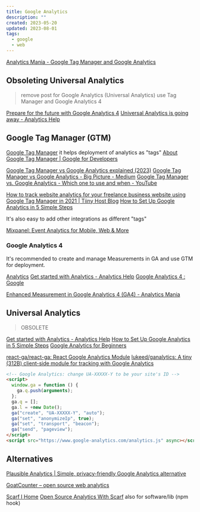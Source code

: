 ```yaml
---
title: Google Analytics
description: ""
created: 2023-05-20
updated: 2023-08-01
tags:
  - google
  - web
---
```


[Analytics Mania - Google Tag Manager and Google Analytics](https://www.analyticsmania.com/)

## Obsoleting Universal Analytics

> remove post for Google Analytics (Universal Analytics)
> use Tag Manager and Google Analytics 4

[Prepare for the future with Google Analytics 4](https://blog.google/products/marketingplatform/analytics/prepare-for-future-with-google-analytics-4/)
[Universal Analytics is going away - Analytics Help](https://support.google.com/analytics/answer/11583528)

## Google Tag Manager (GTM)

[Google Tag Manager](https://tagmanager.google.com/#/home) it helps deployment of analytics as "tags"
[About Google Tag Manager | Google for Developers](https://developers.google.com/tag-platform/tag-manager)

[Google Tag Manager vs Google Analytics explained (2023)](https://www.analyticsmania.com/post/google-tag-manager-vs-google-analytics/)
[Google Tag Manager vs Google Analytics - Big Picture - Medium](https://medium.com/@thebigpicturebiz/google-tag-manager-vs-google-analytics-143fb1554eb1)
[Google Tag Manager vs. Google Analytics - Which one to use and when - YouTube](https://www.youtube.com/watch?v=qm28tjEqZXA)

[How to track website analytics for your freelance business website using Google Tag Manager in 2021 | Tiiny Host Blog](https://tiiny.host/blog/google-analytics-freelance-business/)
[How to Set Up Google Analytics in 5 Simple Steps](https://blog.hootsuite.com/how-to-set-up-google-analytics/)

It's also easy to add other integrations as different "tags"

[Mixpanel: Event Analytics for Mobile, Web & More](https://mixpanel.com/home)

### Google Analytics 4

It's recommended to create and manage Measurements in GA and use GTM for deployment.

[Analytics](https://analytics.google.com/analytics/web/)
[Get started with Analytics - Analytics Help](https://support.google.com/analytics/answer/1008015?hl=en)
[Google Analytics 4 : Google](https://skillshop.exceedlms.com/student/catalog/list?category_ids=6431-google-analytics-4)

[Enhanced Measurement in Google Analytics 4 (GA4) - Analytics Mania](https://www.analyticsmania.com/post/enhanced-measurement-in-google-analytics-4-the-guide/)

## Universal Analytics

> OBSOLETE

[Get started with Analytics - Analytics Help](https://support.google.com/analytics/answer/1008015?hl=en)
[How to Set Up Google Analytics in 5 Simple Steps](https://blog.hootsuite.com/how-to-set-up-google-analytics/)
[Google Analytics for Beginners](https://analytics.google.com/analytics/academy/course/6)

[react-ga/react-ga: React Google Analytics Module](https://github.com/react-ga/react-ga)
[lukeed/ganalytics: A tiny (312B) client-side module for tracking with Google Analytics](https://github.com/lukeed/ganalytics)

```html
<!-- Google Analytics: change UA-XXXXX-Y to be your site's ID -->
<script>
  window.ga = function () {
    ga.q.push(arguments);
  };
  ga.q = [];
  ga.l = +new Date();
  ga("create", "UA-XXXXX-Y", "auto");
  ga("set", "anonymizeIp", true);
  ga("set", "transport", "beacon");
  ga("send", "pageview");
</script>
<script src="https://www.google-analytics.com/analytics.js" async></script>
```

## Alternatives

[Plausible Analytics | Simple, privacy-friendly Google Analytics alternative](https://plausible.io/)

[GoatCounter – open source web analytics](https://www.goatcounter.com/)

[Scarf I Home](https://about.scarf.sh/)
[Open Source Analytics With Scarf](https://twit.tv/shows/floss-weekly/episodes/693) also for software/lib (npm hook)
